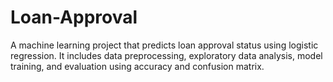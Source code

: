 # Loan-Approval
A machine learning project that predicts loan approval status using logistic regression. It includes data preprocessing, exploratory data analysis, model training, and evaluation using accuracy and confusion matrix.
